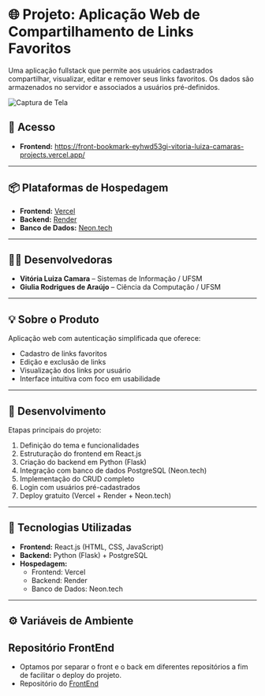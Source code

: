 # 🌐 Projeto: Aplicação Web de Compartilhamento de Links Favoritos

Uma aplicação fullstack que permite aos usuários cadastrados compartilhar, visualizar, editar e remover seus links favoritos. Os dados são armazenados no servidor e associados a usuários pré-definidos.

![Captura de Tela](https://github.com/iamvitoria/Front-Bookmark/assets/your-correct-path/aqui.jpg)

## 🔗 Acesso

- **Frontend:** https://front-bookmark-eyhwd53gi-vitoria-luiza-camaras-projects.vercel.app/

---

## 📦 Plataformas de Hospedagem

- **Frontend:** [Vercel](https://vercel.com/home)  
- **Backend:** [Render](https://render.com/)  
- **Banco de Dados:** [Neon.tech](https://www.neon.tech)

---

## 👩‍💻 Desenvolvedoras

- **Vitória Luiza Camara** – Sistemas de Informação / UFSM  
- **Giulia Rodrigues de Araújo** – Ciência da Computação / UFSM

---

## 💡 Sobre o Produto

Aplicação web com autenticação simplificada que oferece:

- Cadastro de links favoritos  
- Edição e exclusão de links  
- Visualização dos links por usuário  
- Interface intuitiva com foco em usabilidade

---

## 🔧 Desenvolvimento

Etapas principais do projeto:

1. Definição do tema e funcionalidades  
2. Estruturação do frontend em React.js  
3. Criação do backend em Python (Flask)  
4. Integração com banco de dados PostgreSQL (Neon.tech)  
5. Implementação do CRUD completo  
6. Login com usuários pré-cadastrados  
7. Deploy gratuito (Vercel + Render + Neon.tech)

---

## 🚀 Tecnologias Utilizadas

- **Frontend:** React.js (HTML, CSS, JavaScript)  
- **Backend:** Python (Flask) + PostgreSQL  
- **Hospedagem:**  
  - Frontend: Vercel  
  - Backend: Render  
  - Banco de Dados: Neon.tech  

---

## ⚙️ Variáveis de Ambiente

## Repositório FrontEnd

- Optamos por separar o front e o back em diferentes repositórios a fim de facilitar o deploy do projeto. 
- Repositório do [FrontEnd](https://github.com/iamvitoria/Front-Bookmark.git)
